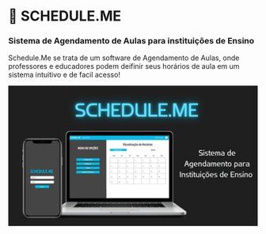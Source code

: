 <h1>📅 SCHEDULE.ME</h1>
<h3>Sistema de Agendamento de Aulas para instituições de Ensino</h3> 

Schedule.Me se trata de um software de Agendamento de Aulas, onde professores e educadores podem deifinir seus horários de aula em um sistema intuitivo e de facil acesso!

![demoSitem](assets/schedulemedemo.png)

